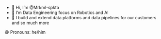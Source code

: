 - 👋 Hi, I’m @Mrkml-spkta
- 👀 I’m Data Engineering focus on Robotics and AI
- 🌱 I build and extend data platforms and data pipelines for our customers and so much more



😄 Pronouns: he/him

<!---
Mrkml-spkta/Mrkml-spkta is a ✨ special ✨ repository because its `README.md` (this file) appears on your GitHub profile.
You can click the Preview link to take a look at your changes.
--->
